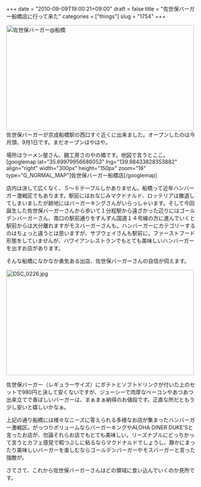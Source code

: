+++
date = "2010-09-09T19:00:21+09:00"
draft = false
title = "佐世保バーガー船橋店に行って来た"
categories = ["things"]
slug = "1754"
+++

<a href="http://www.flickr.com/photos/keruru/4970768208/" title="佐世保バーガー@船橋 by けるる, on Flickr"><img src="http://farm5.static.flickr.com/4085/4970768208_2bde976343.jpg" width="500" height="281" alt="佐世保バーガー@船橋" /></a>
佐世保バーガーが京成船橋駅の西口すぐ近くに出来ました。オープンしたのは今月頭、9月1日です。まだオープンほやほや。

場所はラーメン屋さん、麺工房さのやの隣です。地図で言うとここ。
[googlemap lat="35.69979956686053" lng="139.98433828353882" align="right" width="300px" height="150px" zoom="16" type="G_NORMAL_MAP"]佐世保バーガー船橋店[/googlemap]

店内は決して広くなく、５〜６テーブルしかありません。船橋って近年ハンバーガー激戦区でもあります。駅前にはおなじみマクドナルド、ロッテリアは撤退してしまいましたが跡地にはバーガーキングさんがいらっしゃいます。そして今回誕生した佐世保バーガーさんから歩いて１分程駅から遠ざかった辺りにはゴールデンバーガーさん、南口の駅前通りをずんずん国道１４号線の方に進んでいくと駅前からは大分離れますがモスバーガーさんも。ハンバーガーにカテゴリーするのはちょっと違うとは思いますが、サブウェイさんも駅前に。ファーストフード形態をしていませんが、ハワイアンレストランでもとても美味しいハンバーガーを出すお店があります。

そんな船橋になかなか勇気ある出店、佐世保バーガーさんの自信が伺えます。

<a href="http://www.flickr.com/photos/keruru/4970764950/" title="DSC_0226.jpg by けるる, on Flickr"><img src="http://farm5.static.flickr.com/4108/4970764950_a18e327fe9.jpg" width="500" height="281" alt="DSC_0226.jpg" /></a>

佐世保バーガー（レギュラーサイズ）にポテトとソフトドリンクが付いた上のセットで980円と決して安くないですが、ジューシーで肉厚なベーコンやあつあつ出来立てで香ばしいバーガーは、まぁまぁ納得のお値段です。正直な所だともう少し安いと嬉しいかなぁ。

上記の通り船橋には様々なニーズに答えられる多様なお店が集まったハンバーガー激戦区。がっつりボリュームならバーガーキングやALOHA DINER DUKE'Sと言ったお店が、勿論それらお店でもとても美味しい。リーズナブルにどっちかって言うとカフェ感覚で暇つぶしに粘るならマクドナルドでしょうし、静かにまったり美味しいバーガーを楽しむならゴールデンバーガーやモスバーガーと言った強敵が。

さてさて、これから佐世保バーガーさんはどの領域に食い込んでいくのか見所です。
